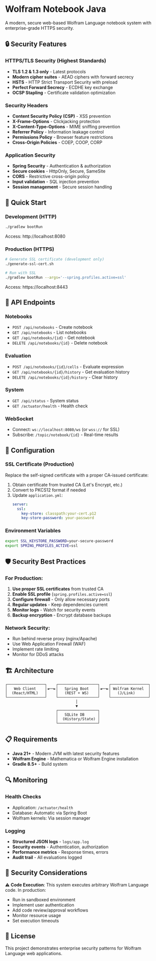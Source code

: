 # Wolfram Notebook Java

A modern, secure web-based Wolfram Language notebook system with enterprise-grade HTTPS security.

## 🔒 Security Features

### HTTPS/TLS Security (Highest Standards)
- **TLS 1.2 & 1.3 only** - Latest protocols
- **Modern cipher suites** - AEAD ciphers with forward secrecy
- **HSTS** - HTTP Strict Transport Security with preload
- **Perfect Forward Secrecy** - ECDHE key exchange
- **OCSP Stapling** - Certificate validation optimization

### Security Headers
- **Content Security Policy (CSP)** - XSS prevention
- **X-Frame-Options** - Clickjacking protection  
- **X-Content-Type-Options** - MIME sniffing prevention
- **Referrer Policy** - Information leakage control
- **Permissions Policy** - Browser feature restrictions
- **Cross-Origin Policies** - COEP, COOP, CORP

### Application Security
- **Spring Security** - Authentication & authorization
- **Secure cookies** - HttpOnly, Secure, SameSite
- **CORS** - Restrictive cross-origin policy
- **Input validation** - SQL injection prevention
- **Session management** - Secure session handling

## 🚀 Quick Start

### Development (HTTP)
```bash
./gradlew bootRun
```
Access: http://localhost:8080

### Production (HTTPS)
```bash
# Generate SSL certificate (development only)
./generate-ssl-cert.sh

# Run with SSL
./gradlew bootRun --args='--spring.profiles.active=ssl'
```
Access: https://localhost:8443

## 📡 API Endpoints

### Notebooks
- `POST /api/notebooks` - Create notebook
- `GET /api/notebooks` - List notebooks  
- `GET /api/notebooks/{id}` - Get notebook
- `DELETE /api/notebooks/{id}` - Delete notebook

### Evaluation
- `POST /api/notebooks/{id}/cells` - Evaluate expression
- `GET /api/notebooks/{id}/history` - Get evaluation history
- `DELETE /api/notebooks/{id}/history` - Clear history

### System
- `GET /api/status` - System status
- `GET /actuator/health` - Health check

### WebSocket
- Connect: `ws://localhost:8080/ws` (or `wss://` for SSL)
- Subscribe: `/topic/notebook/{id}` - Real-time results

## 🔧 Configuration

### SSL Certificate (Production)
Replace the self-signed certificate with a proper CA-issued certificate:

1. Obtain certificate from trusted CA (Let's Encrypt, etc.)
2. Convert to PKCS12 format if needed
3. Update `application.yml`:
   ```yaml
   server:
     ssl:
       key-store: classpath:your-cert.p12
       key-store-password: your-password
   ```

### Environment Variables
```bash
export SSL_KEYSTORE_PASSWORD=your-secure-password
export SPRING_PROFILES_ACTIVE=ssl
```

## 🛡️ Security Best Practices

### For Production:
1. **Use proper SSL certificates** from trusted CA
2. **Enable SSL profile** (`spring.profiles.active=ssl`)
3. **Configure firewall** - Only allow necessary ports
4. **Regular updates** - Keep dependencies current
5. **Monitor logs** - Watch for security events
6. **Backup encryption** - Encrypt database backups

### Network Security:
- Run behind reverse proxy (nginx/Apache)
- Use Web Application Firewall (WAF)
- Implement rate limiting
- Monitor for DDoS attacks

## 🏗️ Architecture

```
┌─────────────────┐    ┌──────────────────┐    ┌─────────────────┐
│   Web Client    │◄──►│   Spring Boot    │◄──►│ Wolfram Kernel  │
│  (React/HTML)   │    │   (REST + WS)    │    │   (J/Link)      │
└─────────────────┘    └──────────────────┘    └─────────────────┘
                                │
                                ▼
                       ┌──────────────────┐
                       │   SQLite DB      │
                       │  (History/State) │
                       └──────────────────┘
```

## 📋 Requirements

- **Java 21+** - Modern JVM with latest security features
- **Wolfram Engine** - Mathematica or Wolfram Engine installation
- **Gradle 8.5+** - Build system

## 🔍 Monitoring

### Health Checks
- Application: `/actuator/health`
- Database: Automatic via Spring Boot
- Wolfram kernels: Via session manager

### Logging
- **Structured JSON logs** - `logs/app.log`
- **Security events** - Authentication, authorization
- **Performance metrics** - Response times, errors
- **Audit trail** - All evaluations logged

## 🚨 Security Considerations

⚠️ **Code Execution**: This system executes arbitrary Wolfram Language code. In production:
- Run in sandboxed environment
- Implement user authentication
- Add code review/approval workflows
- Monitor resource usage
- Set execution timeouts

## 📄 License

This project demonstrates enterprise security patterns for Wolfram Language web applications.
